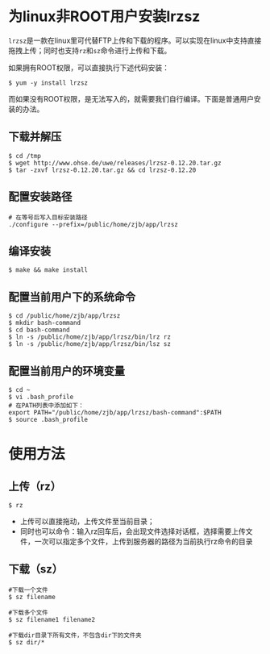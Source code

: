 # 为linux非ROOT用户安装lrzsz

`lrzsz`是一款在linux里可代替FTP上传和下载的程序。可以实现在linux中支持直接拖拽上传；同时也支持`rz`和`sz`命令进行上传和下载。

如果拥有ROOT权限，可以直接执行下述代码安装：

```shell
$ yum -y install lrzsz
```

而如果没有ROOT权限，是无法写入的，就需要我们自行编译。下面是普通用户安装的办法。

## 下载并解压

```shell
$ cd /tmp
$ wget http://www.ohse.de/uwe/releases/lrzsz-0.12.20.tar.gz
$ tar -zxvf lrzsz-0.12.20.tar.gz && cd lrzsz-0.12.20
```

## 配置安装路径

```shell
# 在等号后写入目标安装路径
./configure --prefix=/public/home/zjb/app/lrzsz
```

## 编译安装

```shell
$ make && make install
```

## 配置当前用户下的系统命令

```shell
$ cd /public/home/zjb/app/lrzsz
$ mkdir bash-command
$ cd bash-command
$ ln -s /public/home/zjb/app/lrzsz/bin/lrz rz 
$ ln -s /public/home/zjb/app/lrzsz/bin/lsz sz
```

## 配置当前用户的环境变量

```shell
$ cd ~
$ vi .bash_profile
# 在PATH列表中添加如下：
export PATH="/public/home/zjb/app/lrzsz/bash-command":$PATH
$ source .bash_profile
```

# 使用方法

## 上传（rz）

```shell
$ rz 
```

- 上传可以直接拖动，上传文件至当前目录；
- 同时也可以命令：输入rz回车后，会出现文件选择对话框，选择需要上传文件，一次可以指定多个文件，上传到服务器的路径为当前执行rz命令的目录

## 下载（sz）

```shell
#下载一个文件
$ sz filename 

#下载多个文件
$ sz filename1 filename2

#下载dir目录下所有文件，不包含dir下的文件夹
$ sz dir/*
```

